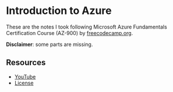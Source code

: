 # Introduction to Azure
These are the notes I took following Microsoft Azure Fundamentals Certification Course (AZ-900) by [freecodecamp.org](https://www.freecodecamp.org).

**Disclaimer**: some parts are missing.

## Resources
* [YouTube](https://www.youtube.com/watch?v=NKEFWyqJ5XA)
* [License](./LICENSE.md)